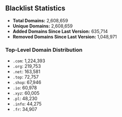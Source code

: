 ## Blacklist Statistics

- **Total Domains:** 2,608,659
- **Unique Domains:** 2,608,659
- **Added Domains Since Last Version:** 635,714
- **Removed Domains Since Last Version:** 1,048,971

### Top-Level Domain Distribution

-  `.com`: 1,224,393
-  `.org`: 219,753
-  `.net`: 163,581
-  `.top`: 72,757
-  `.shop`: 67,946
-  `.io`: 60,978
-  `.xyz`: 60,005
-  `.pl`: 48,230
-  `.info`: 44,275
-  `.fr`: 34,907
